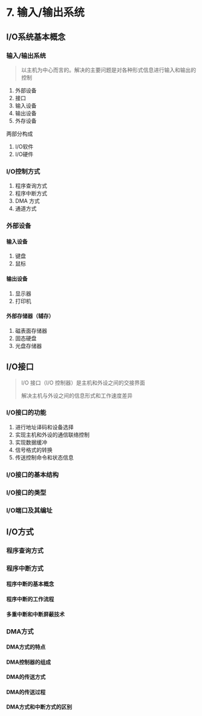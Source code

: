 # 7. 输入/输出系统

## I/O系统基本概念

### 输入/输出系统

> 以主机为中心而言的。解决的主要问题是对各种形式信息进行输入和输出的控制

1. 外部设备
2. 接口
3. 输入设备
4. 输出设备
5. 外存设备

两部分构成

1. I/O软件
2. I/O硬件

### I/O控制方式

1. 程序查询方式
2. 程序中断方式
3. DMA 方式
4. 通道方式

### 外部设备

#### 输入设备

1. 键盘
2. 鼠标

#### 输出设备

1. 显示器
2. 打印机

#### 外部存储器（辅存）

1. 磁表面存储器
2. 固态硬盘
3. 光盘存储器

## I/O接口

> I/O 接口（I/O 控制器）是主机和外设之间的交接界面
>
> 解决主机与外设之间的信息形式和工作速度差异

### I/O接口的功能

1. 进行地址译码和设备选择
2. 实现主机和外设的通信联络控制
3. 实现数据缓冲
4. 信号格式的转换
5. 传送控制命令和状态信息

### I/O接口的基本结构

### I/O接口的类型

### I/O端口及其编址

## I/O方式

### 程序查询方式

### 程序中断方式

#### 程序中断的基本概念

#### 程序中断的工作流程

#### 多重中断和中断屏蔽技术

### DMA方式

#### DMA方式的特点

#### DMA控制器的组成

#### DMA的传送方式

#### DMA的传送过程

#### DMA方式和中断方式的区别